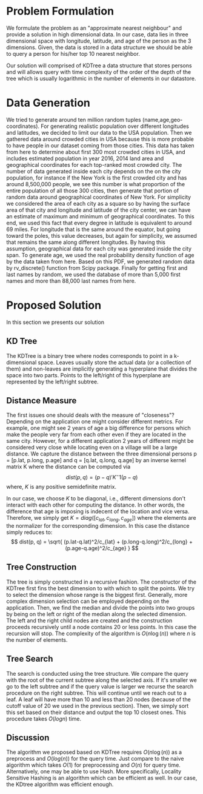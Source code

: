 # Problem Formulation
We formulate the problem as an "approximate nearest neighbour" and provide a solution in high dimensional data. In our case, data lies in three dimensional space with longitude, latitude, and age of the person as the 3 dimensions. Given, the data is stored in a data structure we should be able to query a person for his/her top 10 nearest neighbor.

Our solution will comprised of KDTree a data structure that stores persons and will allows query with time complexity of the order of the depth of the tree which is usually logarithmic in the number of elements in our datastore.

# Data Generation
We tried to generate around ten million random tuples (name,age,geo-coordinates). For generating realistic population over different longitudes and latitudes, we decided to limit our data to the USA population. Then we gathered data around crowded cities in USA because this is more probable to have people in our dataset coming from those cities. This data has taken from here to determine about first 300 most crowded cities in USA, and includes estimated population in year 2016,  2014 land area and geographical coordinates for each top-ranked most crowded city. The number of data generated inside each city depends on the on the city population, for instance if the New York is the first crowded city and has around 8,500,000 people, we see this number is what proportion of the entire population of all those 300 cities, then generate  that portion of random data around geographical coordinates of New York. 
For simplicity we considered the area of each city as a square so by having the surface area of that city and longitude and latitude of the city center, we can have an estimate of maximum and minimum of geographical coordinates. To this end, we used this fact that every degree in latitude is equivalent to around 69 miles. For longitude that is the same around the equator, but going toward the poles, this value decreases, but again for simplicity, we assumed that remains the same along different longitudes. By having this assumption, geographical data for each city was generated inside the city span.
To generate age, we used the real probability density function of age by the data taken from here. Based on this PDF, we generated random data by rv_discrete() function from Scipy package.
Finally for getting first and last names by random, we used the database of more than 5,000 first names and more than 88,000 last names from here.


# Proposed Solution
In this section we presents our solution

## KD Tree
The KDTree is a binary tree where nodes corresponds to point in a k-dimensional space. Leaves usually store the actual data (or a collection of them) and non-leaves are implicitly generating a hyperplane that divides the space into two parts. Points to the left/right of this hyperplane are represented by the left/right subtree. 

## Distance Measure
The first issues one should deals with the measure of "closeness"? Depending on the application one might consider different metrics.
For example, one might see 2 years of age a big difference for persons which make the people very far from each other even if they are located in the same city. However, for a different application 2 years of different might be considered very close while locating even on a village will be a large distance. We capture the distance between the three dimensional persons p = [p.lat, p.long, p.age] and q = [q.lat, q.long, q.age] by an inverse kernel matrix K where the distance can be computed via
$$ dist(p, q) = (p-q)' K^-1 (p-q) $$
where, $K$ is any positive semidefinite matrix.

In our case, we choose $K$ to be diagonal, i.e., different dimensions don't interact with each other for computing the distance. In other words, the difference that age is imposing is indecent of the location and vice versa.
Therefore, we simply get $K = diag([c_{lat}, c_{long}, c_{age}])$ where the elements are the normalizer for the corresponding dimension.
In this case the distance simply reduces to:
$$ dist(p, q) =  \sqrt{ (p.lat-q.lat)^2/c_{lat} + (p.long-q.long)^2/c_{long} + (p.age-q.age)^2/c_{age} } $$

## Tree Construction
The tree is simply constructed in a recursive fashion. The constructor of the KDTree first fins the best dimension to with which to split the points. We try to select the dimension whose range is the biggest first. Generally, more complex dimension selection can be employed depending on the application. Then, we find the median and divide the points into two groups by being on the left or right of the median along the selected dimension. The left and the right child nodes are created and the construction proceeds recursively until a node contains 20 or less points. In this case the recursion will stop.
The complexity of the algorithm is $O(n \log(n))$ where $n$ is the number of elements.

## Tree Search
The search is conducted using the tree structure. We compare the query with the root of the current subtree along the selected axis. If it's smaller we go to the left subtree and if the query value is larger we recurse the search procedure on the right subtree. This will continue until we reach out to a leaf. A leaf will have more than 10 and less than 20 nodes (because of the cutoff value of 20 we used in the previous section). Then, we simply sort this set based on their distance and output the top 10 closest ones.
This procedure takes $O (log n)$ time.

## Discussion
The algorithm we proposed based on KDTree requires $O(n \log(n))$ as a preprocess and $O(log(n))$ for the query time. Just compare to the naive algorithm which takes $O(1)$ for preprocessing and $O(n)$ for query time.
Alternatively, one may be able to use Hash. More specifically, Locality Sensitive Hashing is an algorithm which can be efficient as well. In our case, the KDtree algorithm was efficient enough.

